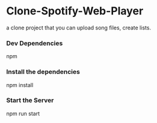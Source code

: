 
# Clone-Spotify-Web-Player

a clone project that you can upload song files, create lists.

### Dev Dependencies
npm

### Install the dependencies

npm install


### Start the Server

npm run start